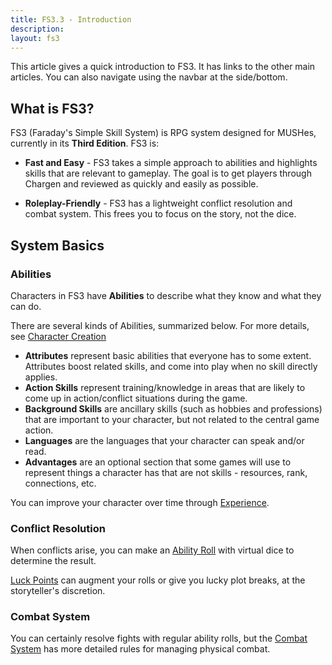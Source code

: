 ```yaml
---
title: FS3.3 - Introduction
description: 
layout: fs3
---
```


This article gives a quick introduction to FS3.  It has links to the other main articles.  You can also navigate using the navbar at the side/bottom.

## What is FS3?

FS3 (Faraday's Simple Skill System) is RPG system designed for MUSHes, currently in its **Third Edition**.  FS3 is:

* **Fast and Easy** - FS3 takes a simple approach to abilities and highlights skills that are relevant to gameplay.  The goal is to get players through Chargen and reviewed as quickly and easily as possible.

* **Roleplay-Friendly** - FS3 has a lightweight conflict resolution and combat system.  This frees you to focus on the story, not the dice.

## System Basics

### Abilities

Characters in FS3 have **Abilities** to describe what they know and what they can do.

There are several kinds of Abilities, summarized below.  For more details, see [Character Creation](/fs3/fs3-3/chargen.html) 

* **Attributes** represent basic abilities that everyone has to some extent.  Attributes boost related skills, and come into play when no skill directly applies.
* **Action Skills** represent training/knowledge in areas that are likely to come up in action/conflict situations during the game. 
* **Background Skills** are ancillary skills (such as hobbies and professions) that are important to your character, but not related to the central game action.
* **Languages** are the languages that your character can speak and/or read. 
* **Advantages** are an optional section that some games will use to represent things a character has that are not skills - resources, rank, connections, etc.

You can improve your character over time through [Experience](/fs3/fs3-3/experience.html).

### Conflict Resolution

When conflicts arise, you can make an [Ability Roll](/fs3/fs3-3/conflict.html) with virtual dice to determine the result. 

[Luck Points](/fs3/fs3-3/luck.html) can augment your rolls or give you lucky plot breaks, at the storyteller's discretion.  

### Combat System

You can certainly resolve fights with regular ability rolls, but the [Combat System](/fs3/fs3-3/combat.html) has more detailed rules for managing physical combat.
